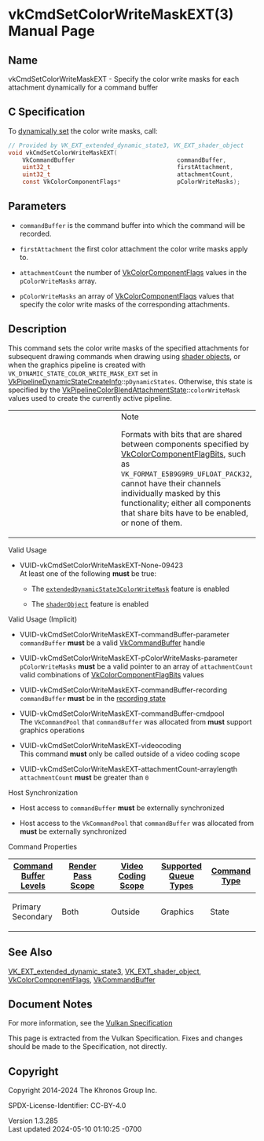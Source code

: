 # vkCmdSetColorWriteMaskEXT(3) Manual Page

## Name

vkCmdSetColorWriteMaskEXT - Specify the color write masks for each
attachment dynamically for a command buffer



## <a href="#_c_specification" class="anchor"></a>C Specification

To <a
href="https://registry.khronos.org/vulkan/specs/1.3-extensions/html/vkspec.html#pipelines-dynamic-state"
target="_blank" rel="noopener">dynamically set</a> the color write
masks, call:

``` c
// Provided by VK_EXT_extended_dynamic_state3, VK_EXT_shader_object
void vkCmdSetColorWriteMaskEXT(
    VkCommandBuffer                             commandBuffer,
    uint32_t                                    firstAttachment,
    uint32_t                                    attachmentCount,
    const VkColorComponentFlags*                pColorWriteMasks);
```

## <a href="#_parameters" class="anchor"></a>Parameters

- `commandBuffer` is the command buffer into which the command will be
  recorded.

- `firstAttachment` the first color attachment the color write masks
  apply to.

- `attachmentCount` the number of
  [VkColorComponentFlags](https://registry.khronos.org/vulkan/specs/1.3-extensions/man/html/VkColorComponentFlags.html) values in the
  `pColorWriteMasks` array.

- `pColorWriteMasks` an array of
  [VkColorComponentFlags](https://registry.khronos.org/vulkan/specs/1.3-extensions/man/html/VkColorComponentFlags.html) values that
  specify the color write masks of the corresponding attachments.

## <a href="#_description" class="anchor"></a>Description

This command sets the color write masks of the specified attachments for
subsequent drawing commands when drawing using <a
href="https://registry.khronos.org/vulkan/specs/1.3-extensions/html/vkspec.html#shaders-objects"
target="_blank" rel="noopener">shader objects</a>, or when the graphics
pipeline is created with `VK_DYNAMIC_STATE_COLOR_WRITE_MASK_EXT` set in
[VkPipelineDynamicStateCreateInfo](https://registry.khronos.org/vulkan/specs/1.3-extensions/man/html/VkPipelineDynamicStateCreateInfo.html)::`pDynamicStates`.
Otherwise, this state is specified by the
[VkPipelineColorBlendAttachmentState](https://registry.khronos.org/vulkan/specs/1.3-extensions/man/html/VkPipelineColorBlendAttachmentState.html)::`colorWriteMask`
values used to create the currently active pipeline.

<table>
<colgroup>
<col style="width: 50%" />
<col style="width: 50%" />
</colgroup>
<tbody>
<tr class="odd">
<td class="icon"><em></em></td>
<td class="content">Note
<p>Formats with bits that are shared between components specified by <a
href="https://registry.khronos.org/vulkan/specs/1.3-extensions/man/html/VkColorComponentFlagBits.html">VkColorComponentFlagBits</a>, such
as <code>VK_FORMAT_E5B9G9R9_UFLOAT_PACK32</code>, cannot have their
channels individually masked by this functionality; either all
components that share bits have to be enabled, or none of them.</p></td>
</tr>
</tbody>
</table>

Valid Usage

- <a href="#VUID-vkCmdSetColorWriteMaskEXT-None-09423"
  id="VUID-vkCmdSetColorWriteMaskEXT-None-09423"></a>
  VUID-vkCmdSetColorWriteMaskEXT-None-09423  
  At least one of the following **must** be true:

  - The
    [`extendedDynamicState3ColorWriteMask`](#features-extendedDynamicState3ColorWriteMask)
    feature is enabled

  - The [`shaderObject`](#features-shaderObject) feature is enabled

Valid Usage (Implicit)

- <a href="#VUID-vkCmdSetColorWriteMaskEXT-commandBuffer-parameter"
  id="VUID-vkCmdSetColorWriteMaskEXT-commandBuffer-parameter"></a>
  VUID-vkCmdSetColorWriteMaskEXT-commandBuffer-parameter  
  `commandBuffer` **must** be a valid
  [VkCommandBuffer](https://registry.khronos.org/vulkan/specs/1.3-extensions/man/html/VkCommandBuffer.html) handle

- <a href="#VUID-vkCmdSetColorWriteMaskEXT-pColorWriteMasks-parameter"
  id="VUID-vkCmdSetColorWriteMaskEXT-pColorWriteMasks-parameter"></a>
  VUID-vkCmdSetColorWriteMaskEXT-pColorWriteMasks-parameter  
  `pColorWriteMasks` **must** be a valid pointer to an array of
  `attachmentCount` valid combinations of
  [VkColorComponentFlagBits](https://registry.khronos.org/vulkan/specs/1.3-extensions/man/html/VkColorComponentFlagBits.html) values

- <a href="#VUID-vkCmdSetColorWriteMaskEXT-commandBuffer-recording"
  id="VUID-vkCmdSetColorWriteMaskEXT-commandBuffer-recording"></a>
  VUID-vkCmdSetColorWriteMaskEXT-commandBuffer-recording  
  `commandBuffer` **must** be in the [recording
  state](#commandbuffers-lifecycle)

- <a href="#VUID-vkCmdSetColorWriteMaskEXT-commandBuffer-cmdpool"
  id="VUID-vkCmdSetColorWriteMaskEXT-commandBuffer-cmdpool"></a>
  VUID-vkCmdSetColorWriteMaskEXT-commandBuffer-cmdpool  
  The `VkCommandPool` that `commandBuffer` was allocated from **must**
  support graphics operations

- <a href="#VUID-vkCmdSetColorWriteMaskEXT-videocoding"
  id="VUID-vkCmdSetColorWriteMaskEXT-videocoding"></a>
  VUID-vkCmdSetColorWriteMaskEXT-videocoding  
  This command **must** only be called outside of a video coding scope

- <a href="#VUID-vkCmdSetColorWriteMaskEXT-attachmentCount-arraylength"
  id="VUID-vkCmdSetColorWriteMaskEXT-attachmentCount-arraylength"></a>
  VUID-vkCmdSetColorWriteMaskEXT-attachmentCount-arraylength  
  `attachmentCount` **must** be greater than `0`

Host Synchronization

- Host access to `commandBuffer` **must** be externally synchronized

- Host access to the `VkCommandPool` that `commandBuffer` was allocated
  from **must** be externally synchronized

Command Properties

<table class="tableblock frame-all grid-all stretch">
<colgroup>
<col style="width: 20%" />
<col style="width: 20%" />
<col style="width: 20%" />
<col style="width: 20%" />
<col style="width: 20%" />
</colgroup>
<thead>
<tr class="header">
<th class="tableblock halign-left valign-top"><a
href="#VkCommandBufferLevel">Command Buffer Levels</a></th>
<th class="tableblock halign-left valign-top"><a
href="#vkCmdBeginRenderPass">Render Pass Scope</a></th>
<th class="tableblock halign-left valign-top"><a
href="#vkCmdBeginVideoCodingKHR">Video Coding Scope</a></th>
<th class="tableblock halign-left valign-top"><a
href="#VkQueueFlagBits">Supported Queue Types</a></th>
<th class="tableblock halign-left valign-top"><a
href="#fundamentals-queueoperation-command-types">Command Type</a></th>
</tr>
</thead>
<tbody>
<tr class="odd">
<td class="tableblock halign-left valign-top"><p>Primary<br />
Secondary</p></td>
<td class="tableblock halign-left valign-top"><p>Both</p></td>
<td class="tableblock halign-left valign-top"><p>Outside</p></td>
<td class="tableblock halign-left valign-top"><p>Graphics</p></td>
<td class="tableblock halign-left valign-top"><p>State</p></td>
</tr>
</tbody>
</table>

## <a href="#_see_also" class="anchor"></a>See Also

[VK_EXT_extended_dynamic_state3](https://registry.khronos.org/vulkan/specs/1.3-extensions/man/html/VK_EXT_extended_dynamic_state3.html),
[VK_EXT_shader_object](https://registry.khronos.org/vulkan/specs/1.3-extensions/man/html/VK_EXT_shader_object.html),
[VkColorComponentFlags](https://registry.khronos.org/vulkan/specs/1.3-extensions/man/html/VkColorComponentFlags.html),
[VkCommandBuffer](https://registry.khronos.org/vulkan/specs/1.3-extensions/man/html/VkCommandBuffer.html)

## <a href="#_document_notes" class="anchor"></a>Document Notes

For more information, see the <a
href="https://registry.khronos.org/vulkan/specs/1.3-extensions/html/vkspec.html#vkCmdSetColorWriteMaskEXT"
target="_blank" rel="noopener">Vulkan Specification</a>

This page is extracted from the Vulkan Specification. Fixes and changes
should be made to the Specification, not directly.

## <a href="#_copyright" class="anchor"></a>Copyright

Copyright 2014-2024 The Khronos Group Inc.

SPDX-License-Identifier: CC-BY-4.0

Version 1.3.285  
Last updated 2024-05-10 01:10:25 -0700
